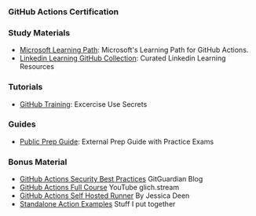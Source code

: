### <a name="GitHub-Actions-Certification"></a> GitHub Actions Certification

### Study Materials

- [Microsoft Learning Path](https://docs.microsoft.com/en-us/learn/paths/automate-workflow-github-actions/): Microsoft's Learning Path for GitHub Actions.
- [Linkedin Learning GitHub Collection](https://www.linkedin.com/learning-login/share?account=3322&forceAccount=false&redirect=https%3A%2F%2Fwww.linkedin.com%2Flearning%2Fcollections%2F7085622970492039168%3Ftrk%3Dshare_collection_url%26shareId%3DadxbYWb6SH6JDq2EiJIikw%253D%253D): Curated Linkedin Learning Resources

### Tutorials

- [GitHub Training](https://github.com/githubtraining/exercise-use-secrets): Excercise Use Secrets
  
### Guides

- [Public Prep Guide](https://github.com/nolecram/github-certification-preparation-guide): External Prep Guide with Practice Exams

### Bonus Material

- [GitHub Actions Security Best Practices](https://blog.gitguardian.com/github-actions-security-cheat-sheet/) GitGuardian Blog
- [GitHub Actions Full Course](https://www.youtube.com/playlist?list=PLArH6NjfKsUhvGHrpag7SuPumMzQRhUKY) YouTube glich.stream
- [GitHub Actions Self Hosted Runner](https://jessicadeen.com/posts/2020/github-actions-self-hosted-runner/) By Jessica Deen
- [Standalone Action Examples](https://github.com/appatalks/POC-GitHub-Actions) Stuff I put together
